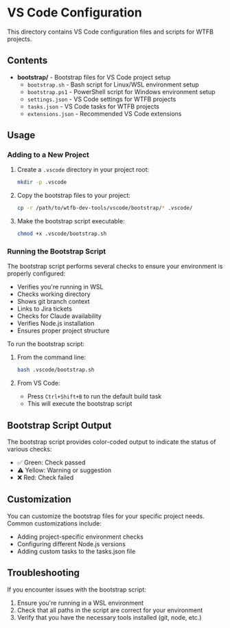 # VS Code Configuration

This directory contains VS Code configuration files and scripts for WTFB projects.

## Contents

- **bootstrap/** - Bootstrap files for VS Code project setup
  - `bootstrap.sh` - Bash script for Linux/WSL environment setup
  - `bootstrap.ps1` - PowerShell script for Windows environment setup
  - `settings.json` - VS Code settings for WTFB projects
  - `tasks.json` - VS Code tasks for WTFB projects
  - `extensions.json` - Recommended VS Code extensions

## Usage

### Adding to a New Project

1. Create a `.vscode` directory in your project root:
   ```bash
   mkdir -p .vscode
   ```

2. Copy the bootstrap files to your project:
   ```bash
   cp -r /path/to/wtfb-dev-tools/vscode/bootstrap/* .vscode/
   ```

3. Make the bootstrap script executable:
   ```bash
   chmod +x .vscode/bootstrap.sh
   ```

### Running the Bootstrap Script

The bootstrap script performs several checks to ensure your environment is properly configured:

- Verifies you're running in WSL
- Checks working directory
- Shows git branch context
- Links to Jira tickets
- Checks for Claude availability
- Verifies Node.js installation
- Ensures proper project structure

To run the bootstrap script:

1. From the command line:
   ```bash
   bash .vscode/bootstrap.sh
   ```

2. From VS Code:
   - Press `Ctrl+Shift+B` to run the default build task
   - This will execute the bootstrap script

## Bootstrap Script Output

The bootstrap script provides color-coded output to indicate the status of various checks:

- ✅ Green: Check passed
- ⚠️ Yellow: Warning or suggestion
- ❌ Red: Check failed

## Customization

You can customize the bootstrap files for your specific project needs. Common customizations include:

- Adding project-specific environment checks
- Configuring different Node.js versions
- Adding custom tasks to the tasks.json file

## Troubleshooting

If you encounter issues with the bootstrap script:

1. Ensure you're running in a WSL environment
2. Check that all paths in the script are correct for your environment
3. Verify that you have the necessary tools installed (git, node, etc.)
